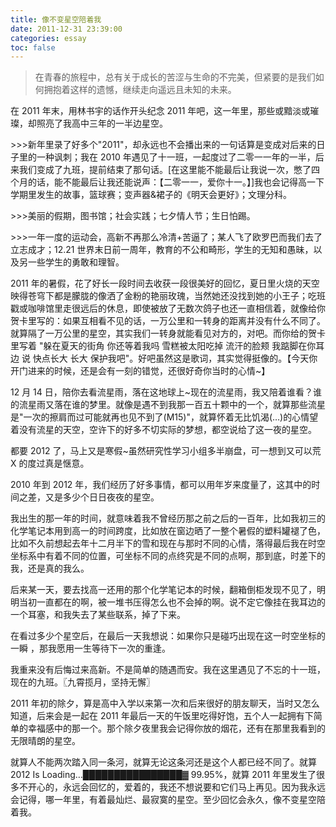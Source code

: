 ```yaml
---
title: 像不变星空陪着我
date: 2011-12-31 23:39:00
categories: essay
toc: false
---
```


>在青春的旅程中，总有关于成长的苦涩与生命的不完美，但紧要的是我们如何拥抱着这样的遗憾，继续走向遥远且未知的未来。

在 2011 年末，用林书宇的话作开头纪念 2011 年吧，这一年里，那些或黯淡或璀璨，却照亮了我高中三年的一半边星空。

<!-- more -->

\>>>新年里录了好多个"2011"，却永远也不会播出来的一句话算是变成对后来的日子里的一种讽刺；我在 2010 年遇见了十一班，一起度过了二零一一年的一半，后来我们变成了九班，提前结束了那句话。[在这里能不能最后让我说一次，憋了四个月的话，能不能最后让我还能说声：【二零一一，爱你十一。】]我也会记得高一下学期里发生的故事，篮球赛；变声器&裙子的《明天会更好》；文理分科。

\>>>美丽的假期，图书馆；社会实践；七夕情人节；生日怕踢。

\>>>一年一度的运动会，高新不再那么冷清+苦逼了；某人飞了欧罗巴而我们去了立志成才；12.21 世界末日前一周年，教育的不公和畸形，学生的无知和愚昧，以及另一些学生的勇敢和理智。

2011 年的暑假，花了好长一段时间去收获一段很美好的回忆，夏日里火烧的天空映得苍穹下都是朦胧的像洒了金粉的艳丽玫瑰，当然她还没找到她的小王子；吃班戳或咖啡馆里走很远后的休息，即使被放了无数次鸽子也还一直相信着，就像给你贺卡里写的：如果互相看不见的话，一万公里和一转身的距离并没有什么不同了。　就算隔了一万公里的星空，其实我们一转身就能看见对方的，对吧。而你给的贺卡里写着 "躲在夏天的街角 你还等着我吗 雪糕被太阳吃掉 流汗的脸颊 我踮脚在你耳边 说 快点长大 长大 保护我吧"。好吧虽然这是歌词，其实觉得挺像的。【今天你开门进来的时候，还是会有一刻的错觉，还很好奇你当时的心情~】

12 月 14 日，陪你去看流星雨，落在这地球上~现在的流星雨，我又陪着谁看？谁的流星雨又落在谁的梦里。就像是遇不到我那一百五十颗中的一个，就算那些流星是"一次的擦肩而过可能就再也见不到了(M15)"，就算怀着无比饥渴(…)的心情望着没有流星的天空，空许下的好多不切实际的梦想，都空说给了这一夜的星空。

都要 2012 了，马上又是寒假~虽然研究性学习小组多半崩盘，可一想到又可以荒 X 的度过真是惬意。

2010 年到 2012 年，我们经历了好多事情，都可以用年岁来度量了，这其中的时间之差，又是多少个日日夜夜的星空。

我出生的那一年的时间，就意味着我不曾经历那之前之后的一百年，比如我初三的化学笔记本用到高一的时间跨度，比如放在窗边晒了一整个暑假的塑料罐褪了色，比如不久前想起去年十二月半下的雪和现在与那时不同的心情，落得最后我在时空坐标系中有着不同的位置，可坐标不同的点终究是不同的点啊，那到底，时差下的我，还是真的我么。

后来某一天，要去找高一还用的那个化学笔记本的时候，翻箱倒柜发现不见了，明明当初一直都在的啊，被一堆书压得怎么也不会掉的啊。说不定它像挂在我耳边的一个耳塞，和我失去了某些联系，掉了下来。

在看过多少个星空后，在最后一天我想说：如果你只是碰巧出现在这一时空坐标的一瞬 ，那我愿用一生等待下一次的重逢。

我重来没有后悔过来高新。不是简单的随遇而安。我在这里遇见了不忘的十一班，现在的九班。〖九霄揽月，坚持无懈〗

2011 年初的除夕，算是高中入学以来第一次和后来很好的朋友聊天，当时又怎么知道，后来会是一起在 2011 年最后一天的午饭里吃得好饱，五个人一起拥有下简单的幸福感中的那一个。那个除夕夜里我会记得你放的烟花，还有在那里我看到的无限晴朗的星空。

就算人不能两次踏入同一条河，就算无论这条河还是这个人都已经不同了。就算 2012 Is Loading…████████████████▓ 99.95%，就算 2011 年里发生了很多不开心的，永远会回忆的，爱着的，我还不想说要和它们马上再见。因为我永远会记得，哪一年里，有着最灿烂、最寂寞的星空。至少回忆会永久，像不变星空陪着我。